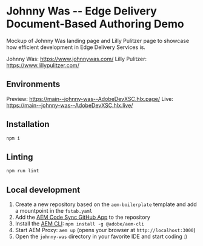 # Johnny Was -- Edge Delivery Document-Based Authoring Demo
Mockup of Johnny Was landing page and Lilly Pulitzer page to showcase how efficient development in Edge Delivery Services is.

Johnny Was: https://www.johnnywas.com/ 
Lilly Pulitzer: https://www.lillypulitzer.com/

## Environments
Preview: https://main--johnny-was--AdobeDevXSC.hlx.page/
Live: https://main--johnny-was--AdobeDevXSC.hlx.live/

## Installation

```sh
npm i
```

## Linting

```sh
npm run lint
```

## Local development

<!-- TODO: update with verbiage specific to door-opener template -->
1. Create a new repository based on the `aem-boilerplate` template and add a mountpoint in the `fstab.yaml`
1. Add the [AEM Code Sync GitHub App](https://github.com/apps/aem-code-sync) to the repository
1. Install the [AEM CLI](https://github.com/adobe/helix-cli): `npm install -g @adobe/aem-cli`
1. Start AEM Proxy: `aem up` (opens your browser at `http://localhost:3000`)
1. Open the `johnny-was` directory in your favorite IDE and start coding :)
